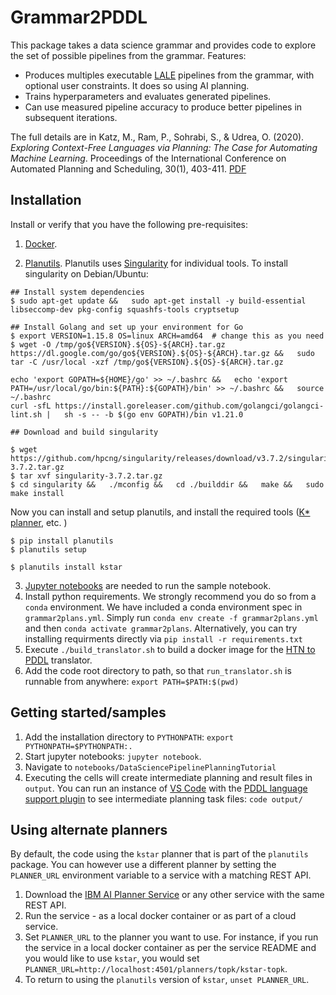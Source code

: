 # Grammar2PDDL

This package takes a data science grammar and provides code to explore the set of possible pipelines from the grammar. Features:

* Produces multiples executable [LALE](https://github.com/IBM/lale) pipelines from the grammar, with optional user constraints. It does so using AI planning.
* Trains hyperparameters and evaluates generated pipelines.
* Can use measured pipeline accuracy to produce better pipelines in subsequent iterations.

The full details are in Katz, M., Ram, P., Sohrabi, S., & Udrea, O. (2020). *Exploring Context-Free Languages via Planning: The Case for Automating Machine Learning*. Proceedings of the International Conference on Automated Planning and Scheduling, 30(1), 403-411. [PDF](https://ojs.aaai.org//index.php/ICAPS/article/view/6686)

## Installation

Install or verify that you have the following pre-requisites:

1. [Docker](https://docs.docker.com/get-docker/).
   
2. [Planutils](https://github.com/AI-Planning/planutils). 
Planutils uses [Singularity](https://sylabs.io/singularity/) for individual tools. To install singularity on Debian/Ubuntu:
```
## Install system dependencies
$ sudo apt-get update &&   sudo apt-get install -y build-essential   libseccomp-dev pkg-config squashfs-tools cryptsetup

## Install Golang and set up your environment for Go
$ export VERSION=1.15.8 OS=linux ARCH=amd64  # change this as you need
$ wget -O /tmp/go${VERSION}.${OS}-${ARCH}.tar.gz https://dl.google.com/go/go${VERSION}.${OS}-${ARCH}.tar.gz &&   sudo tar -C /usr/local -xzf /tmp/go${VERSION}.${OS}-${ARCH}.tar.gz
 
echo 'export GOPATH=${HOME}/go' >> ~/.bashrc &&   echo 'export PATH=/usr/local/go/bin:${PATH}:${GOPATH}/bin' >> ~/.bashrc &&   source ~/.bashrc
curl -sfL https://install.goreleaser.com/github.com/golangci/golangci-lint.sh |   sh -s -- -b $(go env GOPATH)/bin v1.21.0

## Download and build singularity

$ wget https://github.com/hpcng/singularity/releases/download/v3.7.2/singularity-3.7.2.tar.gz
$ tar xvf singularity-3.7.2.tar.gz
$ cd singularity &&   ./mconfig &&   cd ./builddir &&   make &&   sudo make install
```

Now you can install and setup planutils, and install the required tools ([K* planner](https://github.com/ctpelok77/kstar), etc. )
```
$ pip install planutils
$ planutils setup

$ planutils install kstar
```

3. [Jupyter notebooks](https://jupyter.org/install) are needed to run the sample notebook.
4. Install python requirements. We strongly recommend you do so from a `conda` environment. We have included a conda environment spec in `grammar2plans.yml`. Simply run `conda env create -f grammar2plans.yml` and then `conda activate grammar2plans`. Alternatively, you
can try installing requirments directly via `pip install -r requirements.txt`
5. Execute `./build_translator.sh` to build a docker image for the [HTN to PDDL](https://github.com/ronwalf/HTN-Translation) translator.
6. Add the code root directory to path, so that `run_translator.sh` is runnable from anywhere: `export PATH=$PATH:$(pwd)`

## Getting started/samples

1. Add the installation directory to `PYTHONPATH`: `export PYTHONPATH=$PYTHONPATH:.`
2. Start jupyter notebooks: `jupyter notebook`.
3. Navigate to `notebooks/DataSciencePipelinePlanningTutorial`
4. Executing the cells will create intermediate planning and result files in `output`. You can run an instance of [VS Code](https://code.visualstudio.com/) with the [PDDL language support plugin](https://marketplace.visualstudio.com/items?itemName=jan-dolejsi.pddl) to see intermediate planning task files: `code output/`

## Using alternate planners

By default, the code using the `kstar` planner that is part of the `planutils` package. You can however use a different planner by setting the `PLANNER_URL` environment variable to a service with a matching REST API.

1. Download the [IBM AI Planner Service](https://github.com/IBM/AIPlanningService) or any other service with the same REST API.
2. Run the service - as a local docker container or as part of a cloud service.
3. Set `PLANNER_URL` to the planner you want to use. For instance, if you run the service in a local docker container as per the service README and you would like to use `kstar`, you would set `PLANNER_URL=http://localhost:4501/planners/topk/kstar-topk`.
4. To return to using the `planutils` version of `kstar`, `unset PLANNER_URL`.
